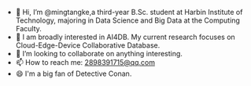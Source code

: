 - 🔭 Hi, I’m @mingtangke,a third-year B.Sc. student at Harbin Institute of Technology, majoring in Data Science and Big Data at the Computing Faculty.
- 👯 I am broadly interested in AI4DB. My current research focuses on Cloud-Edge-Device Collaborative Database.
- 💬 I’m looking to collaborate on anything interesting.
- 📫 How to reach me: 2898391715@qq.com
- 😄 I'm a big fan of Detective Conan.
<!--
**mingtangke/mingtangke** is a ✨ _special_ ✨ repository because its `README.md` (this file) appears on your GitHub profile.
-->


